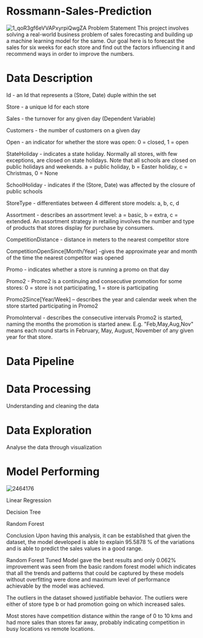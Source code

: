 # Rossmann-Sales-Prediction
![1_qoR3gf6eVVAPxyrpiQwgZA](https://user-images.githubusercontent.com/105907502/185939107-4a3d7bd1-76e7-42c3-9f13-69cd92db7c9c.jpeg)
Problem Statement
This project involves solving a real-world business problem of sales forecasting and building up a machine learning model for the same. Our goal here is to forecast the sales for six weeks for each store and find out the factors influencing it and recommend ways in order to improve the numbers.

# Data Description
Id - an Id that represents a (Store, Date) duple within the set

Store - a unique Id for each store

Sales - the turnover for any given day (Dependent Variable)

Customers - the number of customers on a given day

Open - an indicator for whether the store was open: 0 = closed, 1 = open

StateHoliday - indicates a state holiday. Normally all stores, with few exceptions, are closed on state holidays. Note that all schools are closed on public holidays and weekends. a = public holiday, b = Easter holiday, c = Christmas, 0 = None

SchoolHoliday - indicates if the (Store, Date) was affected by the closure of public schools

StoreType - differentiates between 4 different store models: a, b, c, d

Assortment - describes an assortment level: a = basic, b = extra, c = extended. An assortment strategy in retailing involves the number and type of products that stores display for purchase by consumers.

CompetitionDistance - distance in meters to the nearest competitor store

CompetitionOpenSince[Month/Year] -gives the approximate year and month of the time the nearest competitor was opened

Promo - indicates whether a store is running a promo on that day

Promo2 - Promo2 is a continuing and consecutive promotion for some stores: 0 = store is not participating, 1 = store is participating

Promo2Since[Year/Week] – describes the year and calendar week when the store started participating in Promo2

PromoInterval - describes the consecutive intervals Promo2 is started, naming the months the promotion is started anew. E.g. "Feb,May,Aug,Nov" means each round starts in February, May, August, November of any given year for that store.

# Data Pipeline
# Data Processing
Understanding and cleaning the data

# Data Exploration
Analyse the data through visualization

# Model Performing
![2464176](https://user-images.githubusercontent.com/105907502/185940419-ae528644-0191-47ed-87fd-02304cf0fd4d.png)

Linear Regression

Decision Tree

Random Forest

Conclusion
Upon having this analysis, it can be established that given the dataset, the model developed is able to explain 95.5878 % of the variations and is able to predict the sales values in a good range.

Random Forest Tuned Model gave the best results and only 0.062% improvement was seen from the basic random forest model which indicates that all the trends and patterns that could be captured by these models without overfitting were done and maximum level of performance achievable by the model was achieved.

The outliers in the dataset showed justifiable behavior. The outliers were either of store type b or had promotion going on which increased sales.

Most stores have competition distance within the range of 0 to 10 kms and had more sales than stores far away, probably indicating competition in busy locations vs remote locations.

